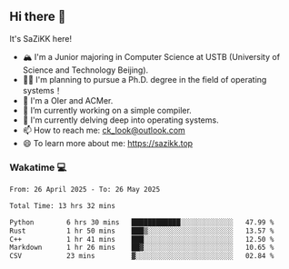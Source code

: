 ## Hi there 👋

It's SaZiKK here!

- 🏔️ I'm a Junior majoring in Computer Science  at USTB (University of Science and Technology Beijing).
- 🧑‍🎓 I'm planning to pursue a Ph.D. degree in the field of operating systems！
- 🚀 I'm a OIer and ACMer.
- 🔭 I’m currently working on a simple compiler.
- 🌱 I'm currently delving deep into operating systems.
- 📫 How to reach me: ck_look@outlook.com
- 😄 To learn more about me: https://sazikk.top

  
<!--
**SaZiKK/SaZiKK** is a ✨ _special_ ✨ repository because its `README.md` (this file) appears on your GitHub profile.

Here are some ideas to get you started:

- 🔭 I’m currently working on ...
- 🌱 I’m currently learning ...
- 👯 I’m looking to collaborate on ...
- 🤔 I’m looking for help with ...
- 💬 Ask me about ...
- 📫 How to reach me: ...
- 😄 Pronouns: ...
- ⚡ Fun fact: ...
-->

### Wakatime 💻

<!--START_SECTION:waka-->

```txt
From: 26 April 2025 - To: 26 May 2025

Total Time: 13 hrs 32 mins

Python        6 hrs 30 mins   ████████████░░░░░░░░░░░░░   47.99 %
Rust          1 hr 50 mins    ███▒░░░░░░░░░░░░░░░░░░░░░   13.57 %
C++           1 hr 41 mins    ███░░░░░░░░░░░░░░░░░░░░░░   12.50 %
Markdown      1 hr 26 mins    ██▓░░░░░░░░░░░░░░░░░░░░░░   10.65 %
CSV           23 mins         ▓░░░░░░░░░░░░░░░░░░░░░░░░   02.84 %
```

<!--END_SECTION:waka-->
